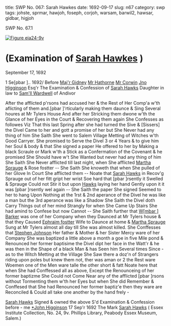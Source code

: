 title: SWP No. 067: Sarah Hawkes
date: 1692-09-17
slug: n67
category: swp
tags: johste, sprmar, hawjoh, foseph, corjoh, warsam, barwil2, hawsar, gidbar, higjoh




<div markdown class="doc" id="n67.1">

<div class="doc_id">SWP No. 67.1</div>



<span markdown class="figure">[![Figure eia24-9v](archives/essex/eia/gifs/eia24-9v.gif)](archives/essex/eia/large/eia24-9v.jpg)</span>


# (Examination of [Sarah Hawkes](/tag/hawsar.html) )

September 17, 1692 

 1 Se[pbar ].. 1692/  Before [Maj'r Gidney](/tag/gidbar.html) [Mr Hathorne](/tag/hawjoh.html) [Mr Corwin](/tag/corjoh.html) [Jno Higginson](/tag/higjoh.html) Esq'r The Examination & Confession of [Sarah Hawks](/tag/hawsar.html) Daughter in law to [Sam'll Wardwell](/tag/warsam.html) of Andivor

After the afflicted p'rsons had accused her & the Rest of Her Comp'a w'th aflicting of them and.[pbar ]'rticularly making them daunce & Sing Several houres at Mr Tylers House And after her Stricking them dwone w'th the Glance of her Eyes in the Court & Recovering them again She Confesses as followes Viz That this last Spring after she had turned the Sive & [Sissers] the Divel Came to her and gott a promise of her but She Never had any thing of him She Saith She went to Salem Village Metting of Witches w'th Good Carryer. She promised to Serve the Divel 3 or 4 Years & to give him her Soul & body & that She signed a paper He offered to her by Making a black Scraule or Mark w'th a Stick as a Confermation of the Covenant & he promised She Should have w't She Wanted but never had any thing of him She Saith She Never afflicted till last night, when She afflicted [Martha Sprauge](/tag/sprmar.html) & Rose fostter -- She Saith She knoweth that when She pulled of her Glove In Court She afflicted them -- Noate that [Sarah Hawks](/tag/hawsar.html) in Recov'g Sprauge out of her fitt gript her wrist Soe hard that [pbar ]rsently it Swelled & Sprauge Could not Stir it but upon [Hawks](/tag/hawsar.html) laying her hand Gently upon it it was [pbar ]rsently wel again -- She Saith the paper She signed Seemed to her to hang Upon Nothing at the 1rst & 2nd aperance of the Divel he was like a man but the 3rd aperance was like a Shadow She Saith the Divel doth Carry Things out of her mind Strangly for when She Came Up Stairs She had amind to Confese but now Cannot -- She Saith further that [W[mbar ] Barker](/tag/barwil2.html) was one of her Company when they Daunced at Mr Tylers house & that they Caused [Ephraim fostter](/tag/foseph.html) Wife to Daunce at home & [Martha Sprauge](/tag/sprmar.html) Sung at Mr  Tylers almost all day till She was almost killed. She Conffesses that [Stephen Johnson](/tag/johste.html) Her father & Mother & her Sister Mercy ware of her Company She was baptized a little above a month a goe in five Mile pond & Renounced her former baptisime the Divel dipt her face in the Watt'r & he was then in the Shape of a black Man & has Seen him Several times Since - as to the Witch Metting at the Village She Saw there a doz'n of Strangers riding upon poles but knew them not, ther was aman or 2 the Rest ware Woemen one of the Men ware talle the other short & fatt Noate here that when She had Conffessed all as above, Except the Renounceing of her former baptizme She Could not Come Near any of the afflicted [pbar ]rsons without Tormenting them w'th her Eyes but when She did Remember & Conffesed that She had Renounced her former baptiz'e then they ware are Reconciled & Could all take one another by the hand frely -

[Sarah Hawks](/tag/hawsar.html) Signed & owned the above S'd Examination & Confession before - me [*John Higginson](/tag/higjoh.html) 17 Sep'r 1692
The Mark  [Sarah Hawks](/tag/hawsar.html) ( Essex Institute Collection, No. 24, 9v. Phillips Library, Peabody Essex Museum, Salem.)

</div>


